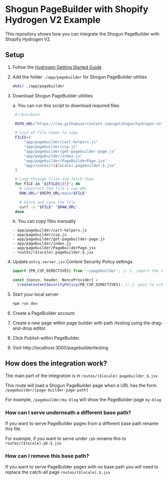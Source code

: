 # Shogun PageBuilder with Shopify Hydrogen V2 Example

This repository shows how you can integrate the Shogun PageBuilder with Shopify Hydrogen V2.

## Setup

1. Follow the [Hydrogen Getting Started Guide](https://shopify.dev/docs/custom-storefronts/hydrogen/getting-started/quickstart)
2. Add the folder `./app/pagebuilder` for Shogun PageBuilder utilties
   ```sh
   mkdir ./app/pagebuilder
   ```
3. Download Shogun PageBuilder utilities

   a. You can run this script to download required files

   ```sh
    #!/bin/bash

    REPO_URL="https://raw.githubusercontent.com/getshogun/hydrogen-v2-demo"

    # List of file names to copy
    FILES=(
        "app/pagebuilder/cart-helpers.js"
        "app/pagebuilder/csp.js"
        "app/pagebuilder/get-pagebuilder-page.js"
        "app/pagebuilder/index.js"
        "app/pagebuilder/PageBuilderPage.jsx"
        "app/routes/(\$locale).pagebuilder.$.jsx"
    )

    # Loop through files and fetch them
    for FILE in "${FILES[@]}"; do
      # Construct the file's raw URL
      RAW_URL="$REPO_URL/main/$FILE"

      # Fetch and save the file
      curl -o "$FILE" "$RAW_URL"
    done
   ```

   b. You can copy files manually

   ```
   - app/pagebuilder/cart-helpers.js
   - app/pagebuilder/csp.js
   - app/pagebuilder/get-pagebuilder-page.js
   - app/pagebuilder/index.js
   - app/pagebuilder/PageBuilderPage.jsx
   - routes/($locale).pagebuilder.$.jsx
   ```

4. Update `entry.server.jsx` Content Security Policy settings

   ```jsx
   import {PB_CSP_DIRECTIVES} from '~/pagebuilder'; // 1. import the custom CSP directives

   const {nonce, header, NonceProvider} =
     createContentSecurityPolicy(PB_CSP_DIRECTIVES); // 2. pass to createContentSecurityPolicy function
   ```

5. Start your local server
   ```sh
   npm run dev
   ```
6. Create a PageBuilder account.
7. Create a new page within page builder with path /testing using the drag-and-drop editor.
8. Click Publish within PageBuilder.
9. Visit http://localhost:3000/pagebuilder/testing

## How does the integration work?

The main part of the integration is in `routes/($locale).pagebuilder.$.jsx`

This route will load a Shogun PageBuilder page when a URL has the form `/pagebuilder/[page-builder-page-path]`

For example, `/pagebuilder/my-blog` will show the PageBuilder page `my-blog`

### How can I serve underneath a different base path?

If you want to serve PageBuilder pages from a different base path rename this file.

For example, if you want to serve under `/pb` rename this to `routes/($locale).pb.$.jsx`

### How can I remove this base path?

If you want to serve PageBuilder pages with no base path you will need to replace the catch-all page `routes/($locale).$.jsx`
